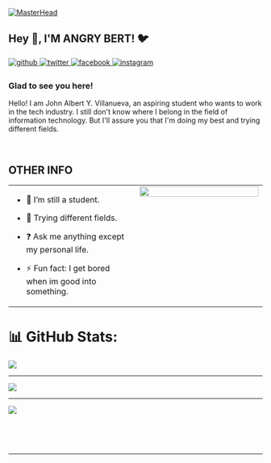 [![MasterHead](https://media4.giphy.com/media/3oEdv6UfpU2K6jHot2/giphy.gif)](https://www.facebook.com/albrtsuperduper/)
 ## Hey 👋, I'M ANGRY BERT! 🐦 
  

<a href="https://github.com/AngryBert09" target="_blank">
<img src=https://img.shields.io/badge/github-%2324292e.svg?&style=for-the-badge&logo=github&logoColor=white alt=github style="margin-bottom: 5px;" />
</a>
<a href="https://twitter.com/booomiiiie" target="_blank">
<img src=https://img.shields.io/badge/twitter-%2300acee.svg?&style=for-the-badge&logo=twitter&logoColor=white alt=twitter style="margin-bottom: 5px;" />
</a>
<a href="https://www.facebook.com/https://www.facebook.com/albrtsuperduper/" target="_blank">
<img src=https://img.shields.io/badge/facebook-%232E87FB.svg?&style=for-the-badge&logo=facebook&logoColor=white alt=facebook style="margin-bottom: 5px;" />
</a>
<a href="https://instagram.com/https://www.instagram.com/albrtsuperduper/" target="_blank">
<img src=https://img.shields.io/badge/instagram-%23000000.svg?&style=for-the-badge&logo=instagram&logoColor=white alt=instagram style="margin-bottom: 5px;" />
</a>  
  



### Glad to see you here!  
Hello! I am John Albert Y. Villanueva, an aspiring student who wants to work in the tech industry. I still don't know where I belong in the field of information technology. But I'll assure you that I'm doing my best and trying different fields.  
  

<br/>  


## OTHER INFO
<table><tr><td valign="top" width="50%">

- 🔭 I’m still a student.  
  

- 🌱 Trying different fields.  
  

- ❓ Ask me anything except my personal life.  
  

- ⚡ Fun fact: I get bored when im good into something.  


</td><td valign="top" width="50%">

<div align="center">
<img src="https://media.tenor.com/ULWyiEEEOUcAAAAC/dancing-hop.gif" align="center" style="width: 100%" />
</div>  


</td></tr></table>  




# 📊 GitHub Stats:

![](https://github-readme-stats.vercel.app/api/top-langs/?username=AngryBert09&theme=dark&hide_border=false&include_all_commits=false&count_private=false&layout=compact)

---
[![](https://visitcount.itsvg.in/api?id=AngryBert09&icon=2&color=12)](https://visitcount.itsvg.in)

---
[![](https://visitcount.itsvg.in/api?id=AngryBert09&icon=2&color=12)](https://visitcount.itsvg.in)

<br/>  

  

<br/>  


  

<br/>  


----

